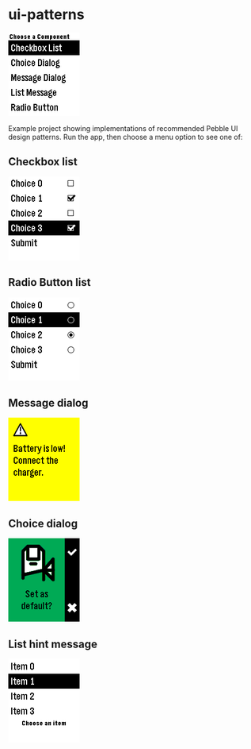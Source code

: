 # ui-patterns

![](screenshots/menu.png)

Example project showing implementations of recommended Pebble UI design
patterns. Run the app, then choose a menu option to see one of:

## Checkbox list

![](screenshots/checkbox-list.png)

## Radio Button list

![](screenshots/radio-button.png)

## Message dialog

![](screenshots/dialog-message.png)

## Choice dialog

![](screenshots/dialog-choice.png)

## List hint message

![](screenshots/list-message.png)
